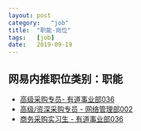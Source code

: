 ```yaml
---
layout:	post
category:	"job"
title:	"职能-岗位"
tags:	[job]
date:	2019-09-19
---
```

## 网易内推职位类别：职能
- [高级采购专员- 有道事业部036](http://mobile.bole.netease.com/bole/boleDetail?id=15225&employeeId=346f03c3cda5f04c&key=all)
- [高级/资深采购专员 - 网络管理部002](http://mobile.bole.netease.com/bole/boleDetail?id=17967&employeeId=346f03c3cda5f04c&key=all)
- [商务采购实习生 - 有道事业部036](http://mobile.bole.netease.com/bole/boleDetail?id=17507&employeeId=346f03c3cda5f04c&key=all)
